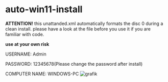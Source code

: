 # auto-win11-install

**ATTENTION!** this unattanded.xml automatically formats the disc 0 during a clean install. please have a look at the file before you use it if you are familiar with code.


**use at your own risk**


USERNAME: Admin


PASSWORD: 12345678(Please change the password after install)


COMPUTER NAME: WINDOWS-PC
![grafik](https://github.com/lxstOni/auto-win11-install/assets/174956003/7e923ecc-1955-4a84-be70-e1bb1461e2b4)
